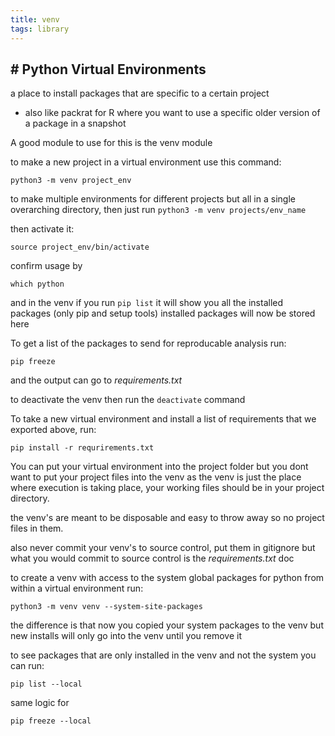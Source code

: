 ```yaml
---
title: venv
tags: library
---
```


##
## # Python Virtual Environments


a place to install packages that are specific to a certain project
- also like packrat for R where you want to use a specific older version of a package in a snapshot

A good module to use for this is the venv module

to make a new project in a virtual environment use this command:

`python3 -m venv project_env`

to make multiple environments for different projects but all in a single overarching directory, then just run `python3 -m venv projects/env_name`

then activate it:

`source project_env/bin/activate`

confirm usage by

`which python`

and in the venv if you run `pip list` it will show you all the installed packages (only pip and setup tools) installed packages will now be stored here

To get a list of the packages to send for reproducable analysis run:

`pip freeze`

and the output can go to _requirements.txt_

to deactivate the venv then run the `deactivate` command

To take a new virtual environment and install a list of requirements that we exported above, run:

`pip install -r requrirements.txt`

You can put your virtual environment into the project folder but you dont want to put your project files into the venv as the venv is just the place where execution is taking place, your working files should be in your project directory.

the venv's are meant to be disposable and easy to throw away so no project files in them.

also never commit your venv's to source control, put them in gitignore
but what you would commit to source control is the _requirements.txt_ doc

to create a venv with access to the system global packages for python from within a virtual environment run:

`python3 -m venv venv --system-site-packages`

the difference is that now you copied your system packages to the venv but new installs will only go into the venv until you remove it

to see packages that are only installed in the venv and not the system you can run:

`pip list --local`

same logic for

`pip freeze --local`
##
